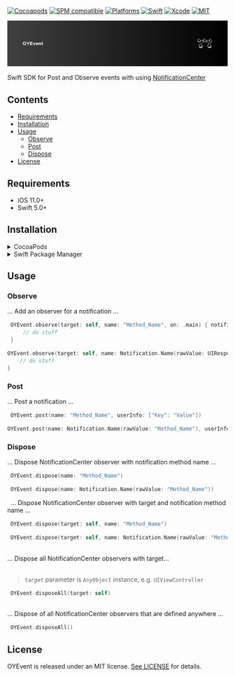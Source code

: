 [![Cocoapods](https://img.shields.io/cocoapods/v/OYEvent.svg)](https://cocoapods.org/pods/OYEvent)
[![SPM compatible](https://img.shields.io/badge/SPM-Compatible-red.svg?style=flat)](https://swift.org/package-manager/)
[![Platforms](https://img.shields.io/badge/platforms-iOS-yellow.svg)](https://github.com/osmanyildirim/OYEvent)
[![Swift](https://img.shields.io/badge/Swift-5.7-orange.svg)](https://swift.org)
[![Xcode](https://img.shields.io/badge/Xcode-14.2-blue.svg)](https://developer.apple.com/xcode)
[![MIT](https://img.shields.io/badge/License-MIT-lightgray.svg)](https://opensource.org/licenses/MIT)

<p align="left">
  <img src="Assets/Banner.png" title="OYEvent">
</p>

Swift SDK for Post and Observe events with using [NotificationCenter](https://developer.apple.com/documentation/foundation/notificationcenter)

## Contents

- [Requirements](#requirements)
- [Installation](#installation)
- [Usage](#usage)
    - [Observe](#observe)
    - [Post](#post)
    - [Dispose](#dispose)
- [License](#license)

## Requirements

* iOS 11.0+
* Swift 5.0+

## Installation

<details>
<summary>CocoaPods</summary>
<br/>
<p>Add the following line to your <code>Podfile</code></p>

```
pod 'OYEvent'
```
</details>

<details>
<summary>Swift Package Manager</summary>
<br/>
<p>Add OYEvent as a dependency to your <code>Package.swift</code> and specify OYEvent as a target dependency</p>

```swift
import PackageDescription
  
let package = Package(
    name: "YOUR_PROJECT_NAME",
    targets: [],
    dependencies: [
        .package(url: "https://github.com/osmanyildirim/OYEvent", .upToNextMinor(from: "1.0")),
    ],
    targets: [
        .target(
            name: "YOUR_PROJECT_NAME",
            dependencies: ["OYEvent"])
    ]
)
```
</details>

## Usage

### Observe
... Add an observer for a notification ...

```swift
 OYEvent.observe(target: self, name: "Method_Name", on: .main) { notification in
     // do stuff
 }
```

```swift
OYEvent.observe(target: self, name: Notification.Name(rawValue: UIResponder.keyboardWillShowNotification.rawValue), on: .main) { notification in
    // do stuff
}
```

### Post
... Post a notification ...

```swift
 OYEvent.post(name: "Method_Name", userInfo: ["Key": "Value"])
```

```swift
OYEvent.post(name: Notification.Name(rawValue: "Method_Name"), userInfo: ["Key": "Value"])
```

### Dispose
... Dispose NotificationCenter observer with notification method name ...

```swift
 OYEvent.dispose(name: "Method_Name")
```

```swift
 OYEvent.dispose(name: Notification.Name(rawValue: "Method_Name"))
```
&nbsp;
... Dispose NotificationCenter observer with target and notification method name ...

```swift
 OYEvent.dispose(target: self, name: "Method_Name")
```

```swift
 OYEvent.dispose(target: self, name: Notification.Name(rawValue: "Method_Name"))
```
<br/>
... Dispose all NotificationCenter observers with target...
<br/>
<br/>

> *`target`* parameter is `AnyObject` instance, e.g. `UIViewController`

```swift
 OYEvent.disposeAll(target: self)
```
<br/>
... Dispose of all NotificationCenter observers that are defined anywhere ...

```swift
 OYEvent.disposeAll()
```

## License
OYEvent is released under an MIT license. [See LICENSE](https://github.com/osmanyildirim/OYEvent/blob/main/LICENSE) for details.